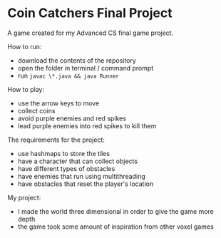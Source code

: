 # Coin Catchers Final Project
A game created for my Advanced CS final game project.

How to run: 
* download the contents of the repository
* open the folder in terminal / command prompt
* run `javac \*.java && java Runner`

How to play:
* use the arrow keys to move
* collect coins
* avoid purple enemies and red spikes
* lead purple enemies into red spikes to kill them

The requirements for the project:
* use hashmaps to store the tiles
* have a character that can collect objects
* have different types of obstacles
* have enemies that run using multithreading
* have obstacles that reset the player's location

My project:
* I made the world three dimensional in order to give the game more depth
* the game took some amount of inspiration from other voxel games
